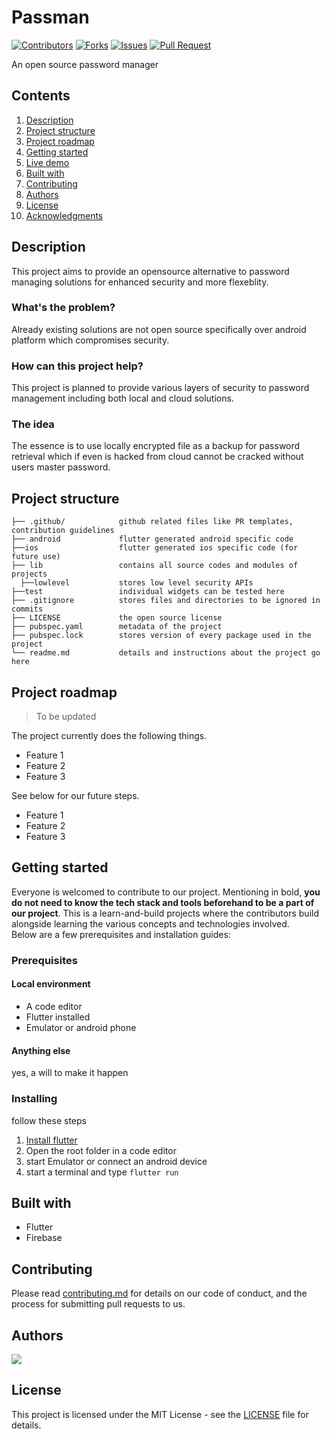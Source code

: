 # Passman

[![Contributors](https://img.shields.io/github/contributors/dsckgec/passman.svg)](https://github.com/dsckgec/passman/graphs/contributors) [![Forks](https://img.shields.io/github/forks/dsckgec/passman.svg)](https://github.com/dsckgec/passman/network/members) [![Issues](https://img.shields.io/github/issues/dsckgec/passman.svg)](https://github.com/dsckgec/passman/issues) [![Pull Request](https://img.shields.io/github/issues-pr-closed-raw/dsckgec/passman)](https://github.com/dsckgec/passman/pulls)


An open source password manager

## Contents

1. [Description](#description)
1. [Project structure](#project-structure)
1. [Project roadmap](#project-roadmap)
1. [Getting started](#getting-started)
1. [Live demo](#live-demo)
1. [Built with](#built-with)
1. [Contributing](#contributing)
1. [Authors](#authors)
1. [License](#license)
1. [Acknowledgments](#acknowledgments)

## Description
This project aims to provide an opensource alternative to password managing solutions for enhanced security and more flexeblity.
### What's the problem?
Already existing solutions are not open source specifically over android platform which compromises security.
### How can this project help?
This project is planned to provide various layers of security to password management including both local and cloud solutions.
### The idea
The essence is to use locally encrypted file as a backup for password retrieval which if even is hacked from cloud cannot be cracked without users master password.  
## Project structure

```
├── .github/            github related files like PR templates, contribution guidelines
├── android             flutter generated android specific code
├──ios                  flutter generated ios specific code (for future use)
├── lib                 contains all source codes and modules of projects
  ├──lowlevel           stores low level security APIs
├──test                 individual widgets can be tested here
├── .gitignore          stores files and directories to be ignored in commits
├── LICENSE             the open source license
├── pubspec.yaml        metadata of the project
├── pubspec.lock        stores version of every package used in the project
└── readme.md           details and instructions about the project go here

```

## Project roadmap
> To be updated

The project currently does the following things.

- Feature 1
- Feature 2
- Feature 3

See below for our future steps.

- Feature 1
- Feature 2
- Feature 3

## Getting started
Everyone is welcomed to contribute to our project. Mentioning in bold, **you do not need to know the tech stack and tools beforehand to be a part of our project**. This is a learn-and-build projects where the contributors build alongside learning the various concepts and technologies involved. <br />Below are a few prerequisites and installation guides:


### Prerequisites
#### Local environment
-   A code editor
-   Flutter installed
-   Emulator or android phone
#### Anything else
yes, a will to make it happen
### Installing
follow these steps
1. [Install flutter](https://flutter.dev/docs/get-started/install)
1. Open the root folder in a code editor
1. start Emulator or connect an android device
1. start a terminal and type `flutter run` 

## Built with

- Flutter
- Firebase

## Contributing

Please read [contributing.md](contributing.md) for details on our code of conduct, and the process for submitting pull requests to us.

## Authors

<a href="https://github.com/DSCKGEC/passman/graphs/contributors">
  <img src="https://contributors-img.web.app/image?repo=DSCKGEC/passman" />
</a>

## License

This project is licensed under the MIT License - see the [LICENSE](LICENSE) file for details.
